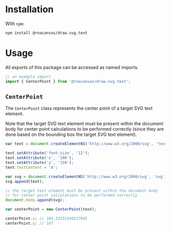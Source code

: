 # Installation

With `npm`:

```
npm install @rnacanvas/draw.svg.text
```

# Usage

All exports of this package can be accessed as named imports.

```javascript
// an example import
import { CenterPoint } from '@rnacanvas/draw.svg.text';
```

## `CenterPoint`

The `CenterPoint` class represents the center point of a target SVG text element.

Note that the target SVG text element must be present within the document body
for center point calculations to be performed correctly
(since they are done based on the bounding box the target SVG text element).

```javascript
var text = document.createElementNS('http://www.w3.org/2000/svg', 'text');

text.setAttribute('font-size', '12');
text.setAttribute('x', '100');
text.setAttribute('y', '150');
text.textContent = 'A';

var svg = document.createElementNS('http://www.w3.org/2000/svg', 'svg');
svg.append(text);

// the target text element must be present within the document body
// for center point calculations to be performed correctly
document.body.append(svg);

var centerPoint = new CenterPoint(text);

centerPoint.x; // 104.33333349227905
centerPoint.y; // 147
```
